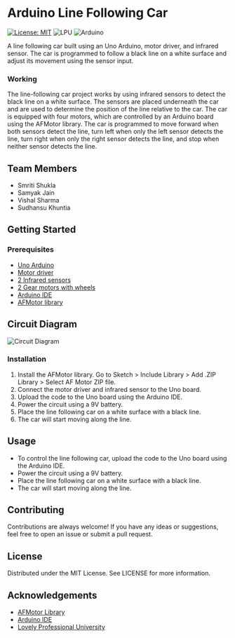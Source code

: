 # Arduino Line Following Car

[![License: MIT](https://img.shields.io/badge/License-MIT-yellow.svg)](https://opensource.org/licenses/MIT)
![LPU](https://img.shields.io/badge/LPU-Lovely%20Professional%20University-blue)
![Arduino](https://img.shields.io/badge/Arduino-UNO-red)

A line following car built using an Uno Arduino, motor driver, and infrared sensor. The car is programmed to follow a black line on a white surface and adjust its movement using the sensor input.

### Working

The line-following car project works by using infrared sensors to detect the black line on a white surface. The sensors are placed underneath the car and are used to determine the position of the line relative to the car. The car is equipped with four motors, which are controlled by an Arduino board using the AFMotor library. The car is programmed to move forward when both sensors detect the line, turn left when only the left sensor detects the line, turn right when only the right sensor detects the line, and stop when neither sensor detects the line.

## Team Members
- Smriti Shukla
- Samyak Jain
- Vishal Sharma
- Sudhansu Khuntia

## Getting Started

### Prerequisites
- [Uno Arduino](https://robu.in/product/arduino-uno-r3-ch340g-atmega328p-devlopment-board/?gclid=CjwKCAjw6vyiBhB_EiwAQJRoppxCikF0lLMAPydPBW6sVyj_RQs-nk91zvwMX27XzsKl14r8TmvkNBoCZTkQAvD_BwE)
- [Motor driver](https://robocraze.com/products/l293d-motor-driver-shield-for-arduino?currency=INR&variant=40192528154777&https://robocraze.com/?utm_source=googleads&utm_medium=ppc&campaignid=20042620305&adgroupid=&keyword=&device=c&gad=1&gclid=CjwKCAjw6vyiBhB_EiwAQJRopj_Zpf4suSbOPXqpzy-MtHqK6Mjx-QfVkGNZ8AM_EFkg6VgvHjSfrBoC1SsQAvD_BwE)
- [2 Infrared sensors](https://roboway.in/shop/ir-sensor-module/?utm_source=Google+Shopping&utm_medium=cpc&utm_campaign=shopping+ads&srsltid=AR57-fBR8obalGmwbNqMsAm3Nj2Qtmnq7t0gbmd-OhH8KrGvgy2caO9BmQc)
- [2 Gear motors with wheels](https://robocraze.com/products/2-set-smart-car-robot-chassis-wheel?currency=INR&variant=40193475510425&https://robocraze.com/?utm_source=googleads&utm_medium=ppc&campaignid=20042620305&adgroupid=&keyword=&device=c&gad=1&gclid=CjwKCAjw6vyiBhB_EiwAQJRophVFJwt77Q6oyD-JuBOvtXLEX-o3AaRwwOVa-6e428-60YmbB_Fr6RoC2-0QAvD_BwE)
- [Arduino IDE](https://www.arduino.cc/en/software)
- [AFMotor library](https://downloads.arduino.cc/libraries/github.com/adafruit/Adafruit_Motor_Shield_library-1.0.1.zip)

## Circuit Diagram
![Circuit Diagram](https://github.com/Hershit-shukla/Line-Following-Car/blob/main/CircuitDiagram.PNG)

### Installation
1. Install the AFMotor library. Go to Sketch > Include Library > Add .ZIP Library > Select AF Motor ZIP file.
2. Connect the motor driver and infrared sensor to the Uno board.
3. Upload the code to the Uno board using the Arduino IDE.
4. Power the circuit using a 9V battery.
5. Place the line following car on a white surface with a black line.
6. The car will start moving along the line.

## Usage
- To control the line following car, upload the code to the Uno board using the Arduino IDE.
- Power the circuit using a 9V battery.
- Place the line following car on a white surface with a black line.
- The car will start moving along the line.

## Contributing
Contributions are always welcome! If you have any ideas or suggestions, feel free to open an issue or submit a pull request.

## License
Distributed under the MIT License. See LICENSE for more information.

## Acknowledgements
- [AFMotor Library](https://learn.adafruit.com/adafruit-motor-shield/library-reference)
- [Arduino IDE](https://www.arduino.cc/en/software)
- [Lovely Professional University](https://www.lpu.in/)
